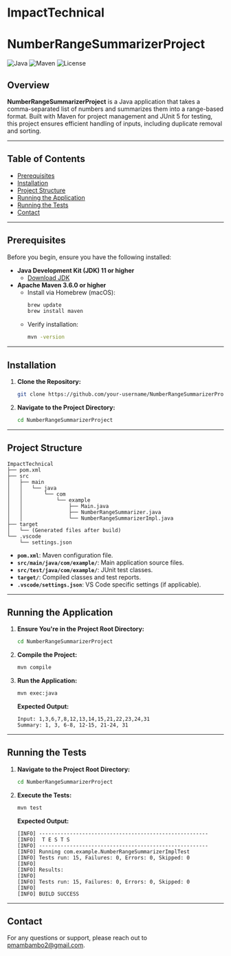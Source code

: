 # ImpactTechnical

# NumberRangeSummarizerProject

![Java](https://img.shields.io/badge/Java-11%2B-blue.svg)
![Maven](https://img.shields.io/badge/Maven-3.6.0%2B-blue.svg)
![License](https://img.shields.io/badge/License-MIT-green.svg)

## Overview

**NumberRangeSummarizerProject** is a Java application that takes a comma-separated list of numbers and summarizes them into a range-based format. Built with Maven for project management and JUnit 5 for testing, this project ensures efficient handling of inputs, including duplicate removal and sorting.

---

## Table of Contents

- [Prerequisites](#prerequisites)
- [Installation](#installation)
- [Project Structure](#project-structure)
- [Running the Application](#running-the-application)
- [Running the Tests](#running-the-tests)
- [Contact](#contact)

---

## Prerequisites

Before you begin, ensure you have the following installed:

- **Java Development Kit (JDK) 11 or higher**
  - [Download JDK](https://www.oracle.com/java/technologies/javase-jdk11-downloads.html)
- **Apache Maven 3.6.0 or higher**
  - Install via Homebrew (macOS):
    ```bash
    brew update
    brew install maven
    ```
  - Verify installation:
    ```bash
    mvn -version
    ```

---

## Installation

1. **Clone the Repository:**
   ```bash
   git clone https://github.com/your-username/NumberRangeSummarizerProject.git
   ```

2. **Navigate to the Project Directory:**
   ```bash
   cd NumberRangeSummarizerProject
   ```

---

## Project Structure

```
ImpactTechnical
├── pom.xml
├── src
│   ├── main
│   │   └── java
│   │       └── com
│   │           └── example
│   │               ├── Main.java
│   │               ├── NumberRangeSummarizer.java
│   │               └── NumberRangeSummarizerImpl.java
├── target
│   └── (Generated files after build)
└── .vscode
    └── settings.json

```

- **`pom.xml`**: Maven configuration file.
- **`src/main/java/com/example/`**: Main application source files.
- **`src/test/java/com/example/`**: JUnit test classes.
- **`target/`**: Compiled classes and test reports.
- **`.vscode/settings.json`**: VS Code specific settings (if applicable).

---

## Running the Application

1. **Ensure You're in the Project Root Directory:**
   ```bash
   cd NumberRangeSummarizerProject
   ```

2. **Compile the Project:**
   ```bash
   mvn compile
   ```

3. **Run the Application:**
   ```bash
   mvn exec:java
   ```
   
   **Expected Output:**
   ```
   Input: 1,3,6,7,8,12,13,14,15,21,22,23,24,31
   Summary: 1, 3, 6-8, 12-15, 21-24, 31
   ```

---

## Running the Tests

1. **Navigate to the Project Root Directory:**
   ```bash
   cd NumberRangeSummarizerProject
   ```

2. **Execute the Tests:**
   ```bash
   mvn test
   ```
   
   **Expected Output:**
   ```
   [INFO] -------------------------------------------------------
   [INFO]  T E S T S
   [INFO] -------------------------------------------------------
   [INFO] Running com.example.NumberRangeSummarizerImplTest
   [INFO] Tests run: 15, Failures: 0, Errors: 0, Skipped: 0
   [INFO] 
   [INFO] Results:
   [INFO] 
   [INFO] Tests run: 15, Failures: 0, Errors: 0, Skipped: 0
   [INFO] 
   [INFO] BUILD SUCCESS
   ```

---

## Contact

For any questions or support, please reach out to [pmambambo2@gmail.com](mailto:pmambambo2@gmail.com).




